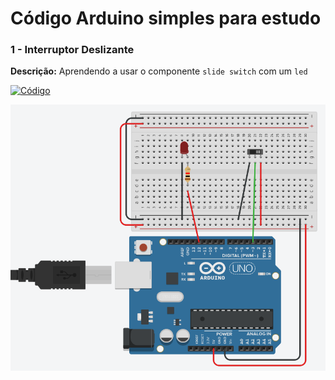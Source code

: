 # Código Arduino simples para estudo


### 1 - Interruptor Deslizante
**Descrição:** Aprendendo a usar o componente `slide switch` com um  `led`

[![Código](https://img.shields.io/badge/Codigo-blue)](https://github.com/michelleGomes85/Arduino/blob/main/interruptor.ino)

![Foto montagem fisica](assets/switch.png)

